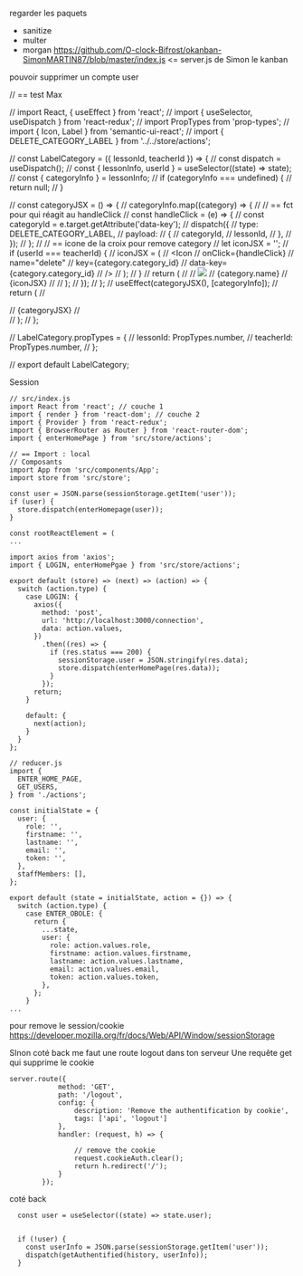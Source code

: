
regarder les paquets
- sanitize
- multer
- morgan
https://github.com/O-clock-Bifrost/okanban-SimonMARTIN87/blob/master/index.js <= server.js de Simon le kanban

pouvoir supprimer un compte user



// == test Max

// import React, { useEffect } from 'react';
// import { useSelector, useDispatch } from 'react-redux';
// import PropTypes from 'prop-types';
// import { Icon, Label } from 'semantic-ui-react';
// import { DELETE_CATEGORY_LABEL } from '../../store/actions';


// const LabelCategory = ({ lessonId, teacherId }) => {
//   const dispatch = useDispatch();
//   const { lessonInfo, userId } = useSelector((state) => state);
//   const { categoryInfo } = lessonInfo;
//   if (categoryInfo === undefined) {
//     return null;
//   }

//   const categoryJSX = () => {
//     categoryInfo.map((category) => {
//       // == fct pour qui réagit au handleClick
//       const handleClick = (e) => {
//         const categoryId = e.target.getAttribute('data-key');
//         dispatch({
//           type: DELETE_CATEGORY_LABEL,
//           payload:
//            {
//              categoryId,
//              lessonId,
//            },
//         });
//       };
//       // == icone de la croix pour remove category
//       let iconJSX = '';
//       if (userId === teacherId) {
//         iconJSX = (
//           <Icon
//             onClick={handleClick}
//             name="delete"
//             key={category.category_id}
//             data-key={category.category_id}
//           />
//         );
//       }
//       return (
//         <Label image>
//           <img src="https://react.semantic-ui.com/images/avatar/small/ade.jpg" />
//           {category.name}
//           {iconJSX}
//         </Label>
//       );
//     });
//   };
//   useEffect(categoryJSX(), [categoryInfo]);
//   return (
//     <div>
//       {categoryJSX}
//     </div>
//   );
// };

// LabelCategory.propTypes = {
//   lessonId: PropTypes.number,
//   teacherId: PropTypes.number,
// };

// export default LabelCategory;



Session

```JS
// src/index.js
import React from 'react'; // couche 1
import { render } from 'react-dom'; // couche 2
import { Provider } from 'react-redux';
import { BrowserRouter as Router } from 'react-router-dom';
import { enterHomePage } from 'src/store/actions';

// == Import : local
// Composants
import App from 'src/components/App';
import store from 'src/store';

const user = JSON.parse(sessionStorage.getItem('user'));
if (user) {
  store.dispatch(enterHomepage(user));
}

const rootReactElement = (
...
```

```JS
import axios from 'axios';
import { LOGIN, enterHomePgae } from 'src/store/actions';

export default (store) => (next) => (action) => {
  switch (action.type) {
    case LOGIN: {
      axios({
        method: 'post',
        url: 'http://localhost:3000/connection',
        data: action.values,
      })
        .then((res) => {
          if (res.status === 200) {
            sessionStorage.user = JSON.stringify(res.data);
            store.dispatch(enterHomePage(res.data));
          }
        });
      return;
    }

    default: {
      next(action);
    }
  }
};
```

```JS
// reducer.js
import {
  ENTER_HOME_PAGE,
  GET_USERS,
} from './actions';

const initialState = {
  user: {
    role: '',
    firstname: '',
    lastname: '',
    email: '',
    token: '',
  },
  staffMembers: [],
};

export default (state = initialState, action = {}) => {
  switch (action.type) {
    case ENTER_OBOLE: {
      return {
        ...state,
        user: {
          role: action.values.role,
          firstname: action.values.firstname,
          lastname: action.values.lastname,
          email: action.values.email,
          token: action.values.token,
        },
      };
    }
...
```

pour remove le session/cookie
https://developer.mozilla.org/fr/docs/Web/API/Window/sessionStorage


SInon coté back
me faut une route logout dans ton serveur
Une requête get qui supprime le cookie

```JS
server​.​route​({
            method​:​ ​'​GET​'​,
            path​:​ ​'​/logout​'​,
            config​:​ {
                description​:​ ​'​Remove the authentification by cookie​'​,
                tags​:​ [​'​api​'​, ​'​logout​'​]
            },
            ​handler​:​ (​request​, ​h​) ​=>​ {

                ​//​ remove the cookie​
                ​request​.​cookieAuth​.​clear​();
                ​return​ ​h​.​redirect​(​'​/​'​);
            }
        });
```
coté back



```JS
  const user = useSelector((state) => state.user);


  if (!user) {
    const userInfo = JSON.parse(sessionStorage.getItem('user'));
    dispatch(getAuthentified(history, userInfo));
  }
```

